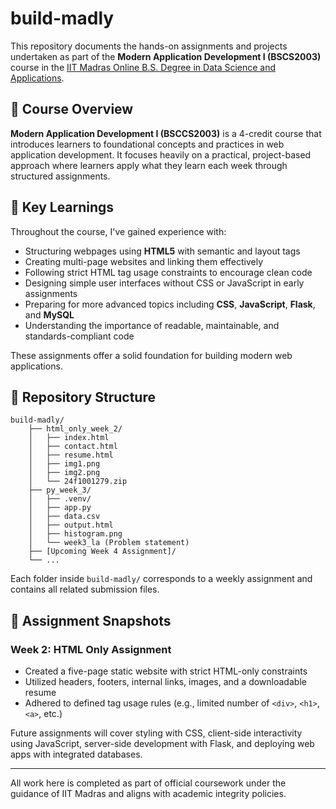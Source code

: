 # build-madly

This repository documents the hands-on assignments and projects undertaken as part of the **Modern Application Development I (BSCS2003)** course in the [IIT Madras Online B.S. Degree in Data Science and Applications](https://study.iitm.ac.in/ds/course_pages/BSCS2003.html).

## 📘 Course Overview

**Modern Application Development I (BSCCS2003)** is a 4-credit course that introduces learners to foundational concepts and practices in web application development. It focuses heavily on a practical, project-based approach where learners apply what they learn each week through structured assignments.

## 📃 Key Learnings

Throughout the course, I've gained experience with:

* Structuring webpages using **HTML5** with semantic and layout tags
* Creating multi-page websites and linking them effectively
* Following strict HTML tag usage constraints to encourage clean code
* Designing simple user interfaces without CSS or JavaScript in early assignments
* Preparing for more advanced topics including **CSS**, **JavaScript**, **Flask**, and **MySQL**
* Understanding the importance of readable, maintainable, and standards-compliant code

These assignments offer a solid foundation for building modern web applications.

## 📁 Repository Structure

```
build-madly/
    ├── html_only_week_2/
    │   ├── index.html
    │   ├── contact.html
    │   ├── resume.html
    │   ├── img1.png
    │   ├── img2.png
    │   └── 24f1001279.zip
    ├── py_week_3/
    │   ├── .venv/
    │   ├── app.py
    │   ├── data.csv
    │   ├── output.html
    │   ├── histogram.png
    │   └── week3_la (Problem statement)
    ├── [Upcoming Week 4 Assignment]/
    └── ...
```

Each folder inside `build-madly/` corresponds to a weekly assignment and contains all related submission files.

## 📄 Assignment Snapshots

### Week 2: HTML Only Assignment

* Created a five-page static website with strict HTML-only constraints
* Utilized headers, footers, internal links, images, and a downloadable resume
* Adhered to defined tag usage rules (e.g., limited number of `<div>`, `<h1>`, `<a>`, etc.)

Future assignments will cover styling with CSS, client-side interactivity using JavaScript, server-side development with Flask, and deploying web apps with integrated databases.

---

All work here is completed as part of official coursework under the guidance of IIT Madras and aligns with academic integrity policies.
